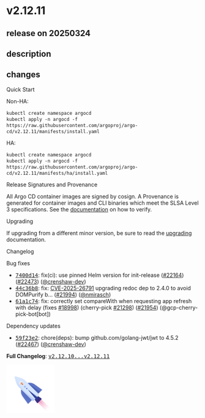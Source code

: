 # v2.12.11

## release on 20250324
## description
## changes
Quick Start

Non-HA:

    kubectl create namespace argocd
    kubectl apply -n argocd -f https://raw.githubusercontent.com/argoproj/argo-cd/v2.12.11/manifests/install.yaml

HA:

    kubectl create namespace argocd
    kubectl apply -n argocd -f https://raw.githubusercontent.com/argoproj/argo-cd/v2.12.11/manifests/ha/install.yaml

Release Signatures and Provenance

All Argo CD container images are signed by cosign. A Provenance is generated for container images and CLI binaries which meet the SLSA Level 3 specifications. See the <a href="https://argo-cd.readthedocs.io/en/stable/operator-manual/signed-release-assets" rel="nofollow">documentation</a> on how to verify.

Upgrading

If upgrading from a different minor version, be sure to read the <a href="https://argo-cd.readthedocs.io/en/stable/operator-manual/upgrading/overview/" rel="nofollow">upgrading</a> documentation.

Changelog

Bug fixes

* <a class="commit-link" data-hovercard-type="commit" data-hovercard-url="https://github.com/argoproj/argo-cd/commit/7400d147c750a6a05bd247620ec4940b7c335742/hovercard" href="https://github.com/argoproj/argo-cd/commit/7400d147c750a6a05bd247620ec4940b7c335742"><tt>7400d14</tt></a>: fix(ci): use pinned Helm version for init-release (<a class="issue-link js-issue-link" data-error-text="Failed to load title" data-id="2894629458" data-permission-text="Title is private" data-url="https://github.com/argoproj/argo-cd/issues/22164" data-hovercard-type="issue" data-hovercard-url="/argoproj/argo-cd/issues/22164/hovercard" href="https://github.com/argoproj/argo-cd/issues/22164">#22164</a>) (<a class="issue-link js-issue-link" data-error-text="Failed to load title" data-id="2944292590" data-permission-text="Title is private" data-url="https://github.com/argoproj/argo-cd/issues/22473" data-hovercard-type="pull_request" data-hovercard-url="/argoproj/argo-cd/pull/22473/hovercard" href="https://github.com/argoproj/argo-cd/pull/22473">#22473</a>) (<a class="user-mention notranslate" data-hovercard-type="user" data-hovercard-url="/users/crenshaw-dev/hovercard" data-octo-click="hovercard-link-click" data-octo-dimensions="link_type:self" href="https://github.com/crenshaw-dev">@crenshaw-dev</a>)
* <a class="commit-link" data-hovercard-type="commit" data-hovercard-url="https://github.com/argoproj/argo-cd/commit/44c36b86045c7069c1c4d8df44bc8c16eb7d4899/hovercard" href="https://github.com/argoproj/argo-cd/commit/44c36b86045c7069c1c4d8df44bc8c16eb7d4899"><tt>44c36b8</tt></a>: fix: <a title="CVE-2025-26791" data-hovercard-type="advisory" data-hovercard-url="/advisories/GHSA-vhxf-7vqr-mrjg/hovercard" href="https://github.com/advisories/GHSA-vhxf-7vqr-mrjg">CVE-2025-26791</a> upgrading redoc dep to 2.4.0 to avoid DOMPurify b… (<a class="issue-link js-issue-link" data-error-text="Failed to load title" data-id="2877661258" data-permission-text="Title is private" data-url="https://github.com/argoproj/argo-cd/issues/21994" data-hovercard-type="pull_request" data-hovercard-url="/argoproj/argo-cd/pull/21994/hovercard" href="https://github.com/argoproj/argo-cd/pull/21994">#21994</a>) (<a class="user-mention notranslate" data-hovercard-type="user" data-hovercard-url="/users/nmirasch/hovercard" data-octo-click="hovercard-link-click" data-octo-dimensions="link_type:self" href="https://github.com/nmirasch">@nmirasch</a>)
* <a class="commit-link" data-hovercard-type="commit" data-hovercard-url="https://github.com/argoproj/argo-cd/commit/61a1c74b5354300b614347389f94b8b3b170b165/hovercard" href="https://github.com/argoproj/argo-cd/commit/61a1c74b5354300b614347389f94b8b3b170b165"><tt>61a1c74</tt></a>: fix: correctly set compareWith when requesting app refresh with delay (fixes <a class="issue-link js-issue-link" data-error-text="Failed to load title" data-id="2398475044" data-permission-text="Title is private" data-url="https://github.com/argoproj/argo-cd/issues/18998" data-hovercard-type="issue" data-hovercard-url="/argoproj/argo-cd/issues/18998/hovercard" href="https://github.com/argoproj/argo-cd/issues/18998">#18998</a>) (cherry-pick <a class="issue-link js-issue-link" data-error-text="Failed to load title" data-id="2755967580" data-permission-text="Title is private" data-url="https://github.com/argoproj/argo-cd/issues/21298" data-hovercard-type="pull_request" data-hovercard-url="/argoproj/argo-cd/pull/21298/hovercard" href="https://github.com/argoproj/argo-cd/pull/21298">#21298</a>) (<a class="issue-link js-issue-link" data-error-text="Failed to load title" data-id="2873341918" data-permission-text="Title is private" data-url="https://github.com/argoproj/argo-cd/issues/21954" data-hovercard-type="pull_request" data-hovercard-url="/argoproj/argo-cd/pull/21954/hovercard" href="https://github.com/argoproj/argo-cd/pull/21954">#21954</a>) (@gcp-cherry-pick-bot[bot])

Dependency updates

* <a class="commit-link" data-hovercard-type="commit" data-hovercard-url="https://github.com/argoproj/argo-cd/commit/59f23e2a516646a9fe0b625925f3c10c35c3f1c0/hovercard" href="https://github.com/argoproj/argo-cd/commit/59f23e2a516646a9fe0b625925f3c10c35c3f1c0"><tt>59f23e2</tt></a>: chore(deps): bump github.com/golang-jwt/jwt to 4.5.2 (<a class="issue-link js-issue-link" data-error-text="Failed to load title" data-id="2944057102" data-permission-text="Title is private" data-url="https://github.com/argoproj/argo-cd/issues/22467" data-hovercard-type="pull_request" data-hovercard-url="/argoproj/argo-cd/pull/22467/hovercard" href="https://github.com/argoproj/argo-cd/pull/22467">#22467</a>) (<a class="user-mention notranslate" data-hovercard-type="user" data-hovercard-url="/users/crenshaw-dev/hovercard" data-octo-click="hovercard-link-click" data-octo-dimensions="link_type:self" href="https://github.com/crenshaw-dev">@crenshaw-dev</a>)

<strong>Full Changelog</strong>: <a class="commit-link" href="https://github.com/argoproj/argo-cd/compare/v2.12.10...v2.12.11"><tt>v2.12.10...v2.12.11</tt></a>

<a href="https://argoproj.github.io/cd/" rel="nofollow"><img src="https://raw.githubusercontent.com/argoproj/argo-site/master/content/pages/cd/gitops-cd.png" width="25%" style="max-width: 100%;"></a>

